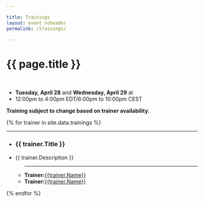 ```yaml
---

title: Trainings
layout: event_noheader
permalink: /trainings/

---
```


<link rel="stylesheet" type="text/css" href="/assets/css/training.css">

# {{ page.title }}
<br>

* **Tuesday, April 28** and **Wednesday, April 29** at
* 12:00pm to 4:00pm EDT/6:00pm to 10:00pm CEST 


**Training subject to change based on trainer availability.**

{% for trainer in site.data.trainings %}
<section id="{{trainer.SectionId}}">
<hr>
<ul>
<li><h3 class='training-header'>{{ trainer.Title }}</h3></li>
<li class="training-desc">{{ trainer.Description }}</li>
    <ul>
        <li><hr><div class="training-container"><div class="training-image" style="background-image:url('{{trainer.Image}}');"></div><div class='trainer-container'><strong>Trainer:</strong><a href="/trainers/#{{trainer.SectionId}}">{{trainer.Name}}</a></div></div></li>
        <li><div class='trainer-container-mobile'><strong>Trainer:</strong><a href="/trainers/#{{trainer.SectionId}}">{{trainer.Name}}</a></div></li>
    </ul>
</ul>
</section>
{% endfor %}
